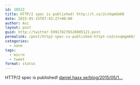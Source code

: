 ```yaml
---
id: 10522
title: HTTP/2 spec is published! http://t.co/2cnXqmGm60
date: 2015-05-15T07:43:27+00:00
author: Avi
layout: post
guid: http://twitter-599178276528005121-post
permalink: /post/http2-spec-is-published-httpt-co2cnxqmgm60/
categories:
  - none
tags:
  - micro
  - tweet
format: status
---
```

HTTP/2 spec is published! [daniel.haxx.se/blog/2015/05/1…](http://daniel.haxx.se/blog/2015/05/15/rfc-7540-is-http2/)